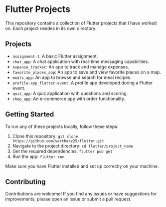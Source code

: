 # Flutter Projects

This repository contains a collection of Flutter projects that I have worked on. Each project resides in its own directory.

## Projects

- `assignment-1`: A basic Flutter assignment.
- `chat_app`: A chat application with real-time messaging capabilities.
- `expense_tracker`: An app to track and manage expenses.
- `favorite_places_app`: An app to save and view favorite places on a map.
- `meals_app`: An app to browse and search for meal recipes.
- `profile-app_flutter-event`: A profile app developed during a Flutter event.
- `quiz_app`: A quiz application with questions and scoring.
- `shop_app`: An e-commerce app with order functionality.

## Getting Started

To run any of these projects locally, follow these steps:

1. Clone this repository: `git clone https://github.com/sarthakz25/flutter.git`
2. Navigate to the project directory: `cd flutter/project_name`
3. Get the required dependencies: `flutter pub get`
4. Run the app: `flutter run`

Make sure you have Flutter installed and set up correctly on your machine.

## Contributing

Contributions are welcome! If you find any issues or have suggestions for improvements, please open an issue or submit a pull request.
